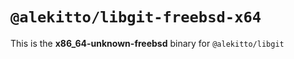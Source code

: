 # `@alekitto/libgit-freebsd-x64`

This is the **x86_64-unknown-freebsd** binary for `@alekitto/libgit`
